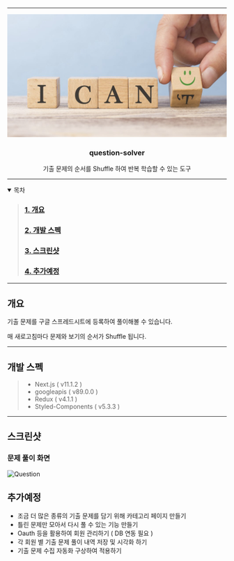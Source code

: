 <!-- 로고 -->

---

<div style="text-align: center">

  <a href="https://github.com/githong-kr/question-solver">
    <img src="images/img.png" alt="ICan"/>
  </a>

### question-solver

기출 문제의 순서를 Shuffle 하여 반복 학습할 수 있는 도구

</div>

---

<!-- TABLE OF CONTENTS -->
<details open="open">
  <summary>목차</summary>

> ### [1. 개요](#개요)
>
> ### [2. 개발 스펙](#개발-스펙)
>
> ### [3. 스크린샷](#스크린샷)
>
> ### [4. 추가예정](#추가예정)

</details>

---

<!-- 개요 -->

## 개요

기출 문제를 구글 스프레드시트에 등록하여 풀이해볼 수 있습니다.

매 새로고침마다 문제와 보기의 순서가 Shuffle 됩니다.

---

<!-- 개발 스펙 -->

## 개발 스펙

> - Next.js ( v11.1.2 )
> - googleapis ( v89.0.0 )
> - Redux ( v4.1.1 )
> - Styled-Components ( v5.3.3 )

---

<!-- 스크린샷 -->

## 스크린샷

### 문제 풀이 화면

<img src="images/question-sovler.png" alt="Question"/>

<!-- 추가예정 -->

## 추가예정

- 조금 더 많은 종류의 기출 문제를 담기 위해 카테고리 페이지 만들기
- 틀린 문제만 모아서 다시 풀 수 있는 기능 만들기
- Oauth 등을 활용하여 회원 관리하기 ( DB 연동 필요 )
- 각 회원 별 기출 문제 풀이 내역 저장 및 시각화 하기
- 기출 문제 수집 자동화 구상하여 적용하기
